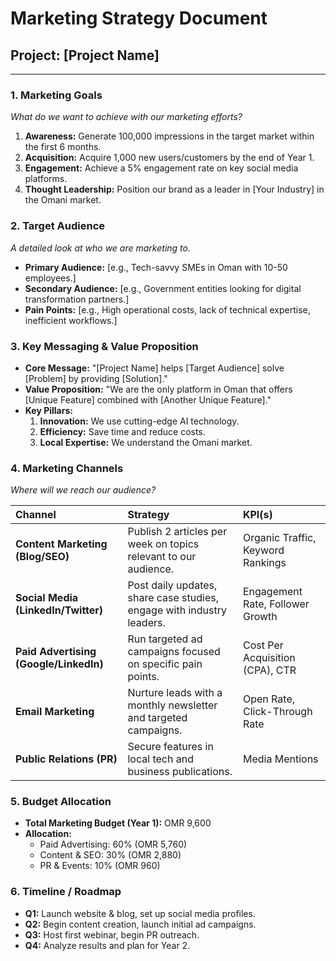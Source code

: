 
# Marketing Strategy Document

## Project: [Project Name]

---

### 1. Marketing Goals
*What do we want to achieve with our marketing efforts?*
1.  **Awareness:** Generate 100,000 impressions in the target market within the first 6 months.
2.  **Acquisition:** Acquire 1,000 new users/customers by the end of Year 1.
3.  **Engagement:** Achieve a 5% engagement rate on key social media platforms.
4.  **Thought Leadership:** Position our brand as a leader in [Your Industry] in the Omani market.

### 2. Target Audience
*A detailed look at who we are marketing to.*
- **Primary Audience:** [e.g., Tech-savvy SMEs in Oman with 10-50 employees.]
- **Secondary Audience:** [e.g., Government entities looking for digital transformation partners.]
- **Pain Points:** [e.g., High operational costs, lack of technical expertise, inefficient workflows.]

### 3. Key Messaging & Value Proposition
- **Core Message:** "[Project Name] helps [Target Audience] solve [Problem] by providing [Solution]."
- **Value Proposition:** "We are the only platform in Oman that offers [Unique Feature] combined with [Another Unique Feature]."
- **Key Pillars:**
  1.  **Innovation:** We use cutting-edge AI technology.
  2.  **Efficiency:** Save time and reduce costs.
  3.  **Local Expertise:** We understand the Omani market.

### 4. Marketing Channels
*Where will we reach our audience?*

| Channel               | Strategy                                                              | KPI(s)                      |
| :-------------------- | :-------------------------------------------------------------------- | :-------------------------- |
| **Content Marketing (Blog/SEO)** | Publish 2 articles per week on topics relevant to our audience.   | Organic Traffic, Keyword Rankings |
| **Social Media (LinkedIn/Twitter)**| Post daily updates, share case studies, engage with industry leaders.| Engagement Rate, Follower Growth |
| **Paid Advertising (Google/LinkedIn)** | Run targeted ad campaigns focused on specific pain points.       | Cost Per Acquisition (CPA), CTR |
| **Email Marketing**      | Nurture leads with a monthly newsletter and targeted campaigns.     | Open Rate, Click-Through Rate |
| **Public Relations (PR)** | Secure features in local tech and business publications.            | Media Mentions              |

### 5. Budget Allocation
- **Total Marketing Budget (Year 1):** OMR 9,600
- **Allocation:**
  - Paid Advertising: 60% (OMR 5,760)
  - Content & SEO: 30% (OMR 2,880)
  - PR & Events: 10% (OMR 960)

### 6. Timeline / Roadmap
- **Q1:** Launch website & blog, set up social media profiles.
- **Q2:** Begin content creation, launch initial ad campaigns.
- **Q3:** Host first webinar, begin PR outreach.
- **Q4:** Analyze results and plan for Year 2.
